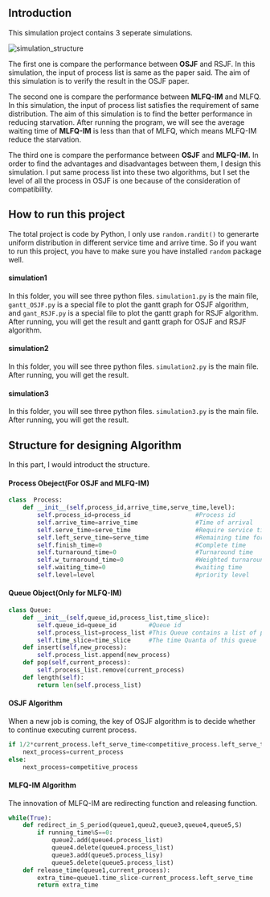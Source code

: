 ## Introduction

This simulation project contains 3 seperate simulations.

![simulation_structure](https://s2.loli.net/2022/05/27/EfCVLv4emUlaxWM.png)

The first one is compare the performance between **OSJF** and RSJF. In this simulation, the input of process list is same as the paper said. The aim of this simulation is to verify the result in the OSJF paper.

The second one is compare the performance between **MLFQ-IM** and MLFQ. In this simulation, the input of process list satisfies the requirement of same distribution. The aim of this simulation is to find the better performance in reducing starvation. After running the program, we will see the average waiting time of **MLFQ-IM** is less than that of MLFQ, which means MLFQ-IM reduce the starvation.

The third one is compare the performance between **OSJF** and **MLFQ-IM.** In order to find the advantages and disadvantages between them, I design this simulation. I put same process list into these two algorithms, but I set the level of all the process in OSJF is one because of the consideration of compatibility. 

## How to run this project

The total project is code by Python, I only use `random.randit()` to generarte uniform distribution in different service time and arrive time. So if you want to run this project, you have to make sure you have installed `random` package well.

#### simulation1

In this folder, you will see three python files. `simulation1.py` is the main file, `gantt_OSJF.py` is a special file to plot the gantt graph for OSJF algorithm, and `gant_RSJF.py` is a special file to plot the gantt graph for RSJF algorithm. After running, you will get the result and gantt graph for OSJF and RSJF algorithm.

#### simulation2

In this folder, you will see three python files. `simulation2.py` is the main file. After running, you will get the result.

#### simulation3

In this folder, you will see three python files. `simulation3.py` is the main file. After running, you will get the result.

## Structure for designing Algorithm

In this part, I would introduct the structure.

#### Process Obeject(For OSJF and MLFQ-IM)

```python
class  Process:
    def __init__(self,process_id,arrive_time,serve_time,level):
        self.process_id=process_id                  #Process id
        self.arrive_time=arrive_time                #Time of arrival
        self.serve_time=serve_time                  #Require service time
        self.left_serve_time=serve_time             #Remaining time for service
        self.finish_time=0                          #Complete time
        self.turnaround_time=0                      #Turnaround time
        self.w_turnaround_time=0                    #Weighted turnaround time
        self.waiting_time=0                         #waiting time
        self.level=level                            #priority level
```

#### Queue Object(Only for MLFQ-IM)

```python
class Queue:
    def __init__(self,queue_id,process_list,time_slice):
        self.queue_id=queue_id         #Queue id
        self.process_list=process_list #This Queue contains a list of processes 
        self.time_slice=time_slice     #The time Quanta of this queue
    def insert(self,new_process):
        self.process_list.append(new_process)
    def pop(self,current_process):
        self.process_list.remove(current_process)
    def length(self):
        return len(self.process_list)
```

#### OSJF Algorithm

When a new job is coming, the key of OSJF algorithm is to decide whether to continue executing current process.

```python
if 1/2*current_process.left_serve_time<competitive_process.left_serve_time:
    next_process=current_process
else:
    next_process=competitive_process
```

#### MLFQ-IM Algorithm

The innovation of MLFQ-IM are redirecting function and releasing function.

```python
while(True):
    def redirect_in_S_period(queue1,queu2,queue3,queue4,queue5,S)
        if running_time%S==0:
            queue2.add(queue4.process_list)
            queue4.delete(queue4.process_list)
            queue3.add(queue5.process_lisy)
            queue5.delete(queue5.process_list)
    def release_time(queue1,current_process):
        extra_time=queue1.time_slice-current_process.left_serve_time
        return extra_time
```

